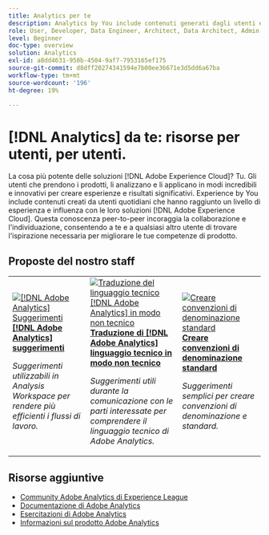 ```yaml
---
title: Analytics per te
description: Analytics by You include contenuti generati dagli utenti e creati da utenti quotidiani che hanno raggiunto un livello di esperienza e influenza sulla propria conoscenza di Adobe Analytics.
role: User, Developer, Data Engineer, Architect, Data Architect, Admin, Leader
level: Beginner
doc-type: overview
solution: Analytics
exl-id: a8dd4631-950b-4504-9af7-7953165ef175
source-git-commit: d8dff20274341594e7b00ee36671e3d5dd6a67ba
workflow-type: tm+mt
source-wordcount: '196'
ht-degree: 19%

---
```


# [!DNL Analytics] da te: risorse per utenti, per utenti.

La cosa più potente delle soluzioni [!DNL Adobe Experience Cloud]? Tu. Gli utenti che prendono i prodotti, li analizzano e li applicano in modi incredibili e innovativi per creare esperienze e risultati significativi. Experience by You include contenuti creati da utenti quotidiani che hanno raggiunto un livello di esperienza e influenza con le loro soluzioni [!DNL Adobe Experience Cloud]. Questa conoscenza peer-to-peer incoraggia la collaborazione e l&#39;individuazione, consentendo a te e a qualsiasi altro utente di trovare l&#39;ispirazione necessaria per migliorare le tue competenze di prodotto.

<div id="recs-overview-body-1"></div>
<div id="recs-overview-body-2"></div>
<div id="recs-overview-body-3"></div>
<div id="recs-overview-body-4"></div>
<div id="recs-overview-body-5"></div>
<div id="recs-overview-body-6"></div>

<div id="staff-picks-section">

## Proposte del nostro staff

<table>
<tr>
  <td>
    <a href="/help/analytics/analysis-workspace/tips-and-tricks/right-click-tips-and-tricks-for-more-efficient-workflows.md">
      <img alt="[!DNL Adobe Analytics] Suggerimenti" src="https://video.tv.adobe.com/v/3417736?format=jpeg" />
    </a>
    <div>
      <a href="/help/analytics/analysis-workspace/tips-and-tricks/right-click-tips-and-tricks-for-more-efficient-workflows.md">
    <strong>[!DNL Adobe Analytics] suggerimenti</strong>
    </a>
    </div>
    <p>
    <em>Suggerimenti utilizzabili in Analysis Workspace per rendere più efficienti i flussi di lavoro.</em>
    <p>
  </td>
  <td>
    <a href="/help/marketo/programs/email-programs.md">
      <img alt="Traduzione del linguaggio tecnico [!DNL Adobe Analytics] in modo non tecnico" src="https://video.tv.adobe.com/v/342066?format=jpeg" />
    </a>
    <div>
      <a href="/help/analytics/administration/key-admin-skills/translating-adobe-analytics-technical-language.md">
    <strong>Traduzione di [!DNL Adobe Analytics] linguaggio tecnico in modo non tecnico</strong>
    </a>
    </div>
    <p>
    <em>Suggerimenti utili durante la comunicazione con le parti interessate per comprendere il linguaggio tecnico di Adobe Analytics.</em>
    <p>
  </td>
  <td>
    <a href="/help/analytics/administration/admin-tips/create-standardized-naming-conventions.md">
      <img alt="Creare convenzioni di denominazione standard" src="https://cdn.experienceleague.adobe.com/thumb/10531.jpg?lang=it" />
    </a>
    <div>
      <a href="/help/analytics/administration/admin-tips/create-standardized-naming-conventions.md">
    <strong>Creare convenzioni di denominazione standard</strong>
    </a>
    </div>
    <p>
    <em>Suggerimenti semplici per creare convenzioni di denominazione e standard.</em>
    <p>
  </td>
</tr>
</table>

</div>

## Risorse aggiuntive

* [Community Adobe Analytics di Experience League](https://experienceleaguecommunities.adobe.com/t5/adobe-analytics/ct-p/adobe-analytics-community)
* [Documentazione di Adobe Analytics](https://experienceleague.adobe.com/docs/analytics.html?lang=it)
* [Esercitazioni di Adobe Analytics](https://experienceleague.adobe.com/docs/analytics-learn/tutorials/overview.html?lang=it)
* [Informazioni sul prodotto Adobe Analytics](https://business.adobe.com/products/analytics/adobe-analytics.html)
